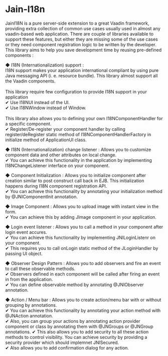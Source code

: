 Jain-I18n
=========

JainI18N is a pure server-side extension to a great Vaadin framework, providing extra collection of common use cases usually used in almost any vaadin-based web application. There are couple of libraries available to support these features, but either they are missing some of the use cases or they need component registration logic to be written by the developer. This library aims to help you save development time by reusing pre-defined components :

◆ I18N (Internationalization) support :<br/>
	I18N support makes your application international compliant by using pure Java messaging API (i. e.  resource bundle). This library almost support all the Vaadin components.<br/>
<br/>
This library require few configuration to provide I18N support in your application<br/>
✔ Use I18NUI instead of the UI.<br/>
✔ Use I18NWindow instead of Window.<br/>
<br/>
This library also allows you to defining your own I18NComponentHandler for a specific component.<br/>
✔ Register/De-register your component handler by calling register/deRegister static method of I18NComponentHandlerFactory in initialize method of ApplicationUI class.<br/>


◆ I18N (Internationalization) change listener :
	Allows you to customize component data and other attributes on local change.<br/>
✔ You can achieve this functionality in the application by implementing I18NChangeListener  interface on your component.<br/>


◆ Component Initialization :
	Allows you to initialize component after creation similar to post construct call back in EJB. This initialization happens during I18N component registration API.<br/>
✔ You can achieve this functionality by annotating your initialization method by @JNIComponentInit annotation.<br/>


◆ Image Component :
	Allows you to upload image with instant view in the form.<br/>
✔ You can achieve this by adding JImage component in your application.<br/>


◆ Login event listener :
	Allows you to call a method in your component after login event accures.<br/>
✔ You can achieve this functionality by implementing JNILoginListenr on your component.<br/>
✔ This requires you to call onLogin static method of the JLoginHandler by passing UI object.<br/>


◆ Observer Design Pattern :
	Allows you to add observers and fire an event to call these observable methods.<br/>
✔ Observers defined in each component will be called after firing an event in from the application.<br/>
✔ You can define observable method by annotating @JNIObserver annotation.<br/>


◆ Action / Menu bar :
	Allows you to create action/menu bar with or without grouping by annotations.<br/>
✔ You can achieve this functionality by annotating your action method with @JNAction annotation.<br/>
✔ Also, you can group your actions by annotating  action provider component or class by annotating them with @JNGroups or @JNGroup annotations.
✔ This also allows you to add security to all these action methods to control visibility. You can achieve security by providing a security provider which should implemnet JNISecured.<br/>
✔ Also allows you to add confirmation dialog for any action.